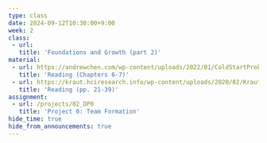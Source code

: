```yaml
---
type: class
date: 2024-09-12T10:30:00+9:00
week: 2
class:
 - url: 
   title: 'Foundations and Growth (part 2)'
material:
 - url: https://andrewchen.com/wp-content/uploads/2022/01/ColdStartProb_9780062969743_AS0928_cc20_Final.pdf
   title: 'Reading (Chapters 6-7)'
 - url: https://kraut.hciresearch.info/wp-content/uploads/2020/02/Kraut10-Contribution-current.pdf
   title: 'Reading (pp. 21-39)'
assignment: 
 - url: /projects/02_DP0
   title: 'Project 0: Team Formation'
hide_time: true
hide_from_announcements: true
---
```

